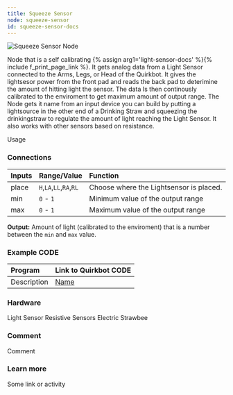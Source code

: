 ```yaml
---
title: Squeeze Sensor
node: squeeze-sensor
id: squeeze-sensor-docs
---
```


![Squeeze Sensor Node]


Node that is a self calibrating {% assign arg1='light-sensor-docs' %}{% include f_print_page_link %}. It gets analog data from a Light Sensor connected to the Arms, Legs, or Head of the Quirkbot. It gives the lightsesor power from the front pad and reads the back pad to deterimine the amount of hitting light the sensor. The data Is then continously calibrated to the enviroment to get maximum amount of output range. The Node gets it name from an input device you can build by putting a lightsource in the other end of a Drinking Straw and squeezing the drinkingstraw to regulate the amount of light reaching the Light Sensor. It also works with other sensors based on resistance.

Usage

### Connections

Inputs     | Range/Value             | Function
:----------|:------------------------|:--------
place      | `H`,`LA`,`LL`,`RA`,`RL` | Choose where the Lightsensor is placed.
min        | `0` - `1`               | Minimum value of the output range
max        | `0` - `1`               | Maximum value of the output range

**Output:** Amount of light (calibrated to the enviroment) that is a number between the `min` and `max` value.

### Example CODE

Program | Link to Quirkbot CODE
:-------|:---------------------
Description | [Name](http://code.quirkbot.com/program/ "Go to Quirkbot CODE")

### Hardware
Light Sensor
Resistive Sensors
Electric Strawbee

### Comment
Comment

### Learn more
Some link or activity

[Squeeze Sensor Node]: {{r_base_url}}/content-assets/documentation/nodes/SqueezeSensor.png
